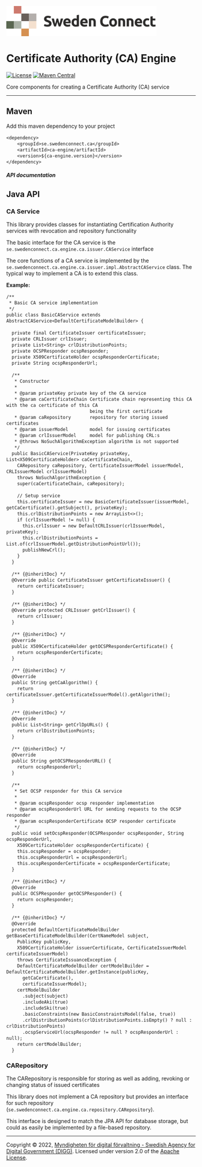 ![Logo](https://raw.githubusercontent.com/swedenconnect/technical-framework/master/img/sweden-connect.png)

# Certificate Authority (CA) Engine

[![License](https://img.shields.io/badge/License-Apache%202.0-blue.svg)](https://opensource.org/licenses/Apache-2.0) [![Maven Central](https://maven-badges.herokuapp.com/maven-central/se.swedenconnect.ca/ca-engine/badge.svg)](https://maven-badges.herokuapp.com/maven-central/se.swedenconnect.ca/ca-engine)

Core components for creating a Certificate Authority (CA) service

---

## Maven

Add this maven dependency to your project

```
<dependency>
    <groupId>se.swedenconnect.ca</groupId>
    <artifactId>ca-engine/artifactId>
    <version>${ca-engine.version}</version>
</dependency>
```

##### API documentation

## Java API

### CA Service
This library provides classes for instantiating Certification Authority services with revocation and repository functionality

The basic interface for the CA service is the `se.swedenconnect.ca.engine.ca.issuer.CAService` interface

The core functions of a CA service is implemented by the `se.swedenconnect.ca.engine.ca.issuer.impl.AbstractCAService` class. 
The typical way to implement a CA is to extend this class.

**Example:**
```
/**
 * Basic CA service implementation
 */
public class BasicCAService extends AbstractCAService<DefaultCertificateModelBuilder> {

  private final CertificateIssuer certificateIssuer;
  private CRLIssuer crlIssuer;
  private List<String> crlDistributionPoints;
  private OCSPResponder ocspResponder;
  private X509CertificateHolder ocspResponderCertificate;
  private String ocspResponderUrl;

  /**
   * Constructor
   *
   * @param privateKey private key of the CA service
   * @param caCertificateChain Certificate chain representing this CA with the ca certificate of this CA 
                               being the first certificate
   * @param caRepository       repository for storing issued certificates
   * @param issuerModel        model for issuing certificates
   * @param crlIssuerModel     model for publishing CRL:s
   * @throws NoSuchAlgorithmException algorithm is not supported
   */
  public BasicCAService(PrivateKey privateKey, List<X509CertificateHolder> caCertificateChain,
    CARepository caRepository, CertificateIssuerModel issuerModel, CRLIssuerModel crlIssuerModel)
    throws NoSuchAlgorithmException {
    super(caCertificateChain, caRepository);

    // Setup service
    this.certificateIssuer = new BasicCertificateIssuer(issuerModel, getCaCertificate().getSubject(), privateKey);
    this.crlDistributionPoints = new ArrayList<>();
    if (crlIssuerModel != null) {
      this.crlIssuer = new DefaultCRLIssuer(crlIssuerModel, privateKey);
      this.crlDistributionPoints = List.of(crlIssuerModel.getDistributionPointUrl());
      publishNewCrl();
    }
  }

  /** {@inheritDoc} */
  @Override public CertificateIssuer getCertificateIssuer() {
    return certificateIssuer;
  }

  /** {@inheritDoc} */
  @Override protected CRLIssuer getCrlIssuer() {
    return crlIssuer;
  }

  /** {@inheritDoc} */
  @Override
  public X509CertificateHolder getOCSPResponderCertificate() {
    return ocspResponderCertificate;
  }

  /** {@inheritDoc} */
  @Override
  public String getCaAlgorithm() {
    return certificateIssuer.getCertificateIssuerModel().getAlgorithm();
  }

  /** {@inheritDoc} */
  @Override
  public List<String> getCrlDpURLs() {
    return crlDistributionPoints;
  }

  /** {@inheritDoc} */
  @Override
  public String getOCSPResponderURL() {
    return ocspResponderUrl;
  }

  /**
   * Set OCSP responder for this CA service
   *
   * @param ocspResponder ocsp responder implementation
   * @param ocspResponderUrl URL for sending requests to the OCSP responder
   * @param ocspResponderCertificate OCSP responder certificate
   */
  public void setOcspResponder(OCSPResponder ocspResponder, String ocspResponderUrl,
    X509CertificateHolder ocspResponderCertificate) {
    this.ocspResponder = ocspResponder;
    this.ocspResponderUrl = ocspResponderUrl;
    this.ocspResponderCertificate = ocspResponderCertificate;
  }

  /** {@inheritDoc} */
  @Override
  public OCSPResponder getOCSPResponder() {
    return ocspResponder;
  }

  /** {@inheritDoc} */
  @Override
  protected DefaultCertificateModelBuilder getBaseCertificateModelBuilder(CertNameModel subject,
    PublicKey publicKey,
    X509CertificateHolder issuerCertificate, CertificateIssuerModel certificateIssuerModel)
    throws CertificateIssuanceException {
    DefaultCertificateModelBuilder certModelBuilder = DefaultCertificateModelBuilder.getInstance(publicKey,
      getCaCertificate(),
      certificateIssuerModel);
    certModelBuilder
      .subject(subject)
      .includeAki(true)
      .includeSki(true)
      .basicConstraints(new BasicConstraintsModel(false, true))
      .crlDistributionPoints(crlDistributionPoints.isEmpty() ? null : crlDistributionPoints)
      .ocspServiceUrl(ocspResponder != null ? ocspResponderUrl : null);
    return certModelBuilder;
  }
```

### CARepository

The CARepository is responsible for storing as well as adding, revoking or changing status of issued certificates

This library does not implement a CA repository but provides an interface for such repository 
(`se.swedenconnect.ca.engine.ca.repository.CARepository`).

This interface is designed to match the JPA API for database storage, but could as easily be implemented by a file-based repository.


-----

Copyright &copy; 2022, [Myndigheten för digital förvaltning - Swedish Agency for Digital Government (DIGG)](http://www.digg.se). Licensed under version 2.0 of the [Apache License](http://www.apache.org/licenses/LICENSE-2.0).



